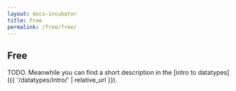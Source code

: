 ```yaml
---
layout: docs-incubator
title: Free
permalink: /free/free/
---
```


## Free





TODO. Meanwhile you can find a short description in the [intro to datatypes]({{ '/datatypes/intro/' | relative_url }}).
